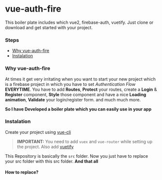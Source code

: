 # vue-auth-fire
This boiler plate includes which vue2, firebase-auth, vuetify. Just clone or download and get started with your project.

### Steps
* [Why vue-auth-fire](#vue-auth-fire)
* [Instalation](#instalation)

### Why vue-auth-fire
At times it get very irritating when you want to start your new project which is a firebase project in which you have to set *Authentication Flow* **EVERYTIME**.
You have to add **Routes**, **Protect** your routes, create a **Login** & **Register** component, **Style** those component and have a nice **Loading animation**,
**Validate** your login/register form. and much much more.

**So I have Developed a boiler plate which you can easily use in your app**

### Instalation
Create your project using [vue-cli](https://cli.vuejs.org/guide/installation.html)
> **IMPORTANT:**  You need to add `vuex` and `vue-router` while setting up the project. Also add [vuetify](https://vuetifyjs.com/en/getting-started/installation/#vue-cli-install)

This Repository is basically the `src` folder. Now you just have to replace your src folder with this src folder. **And that all**

#### How to replace?
> 

